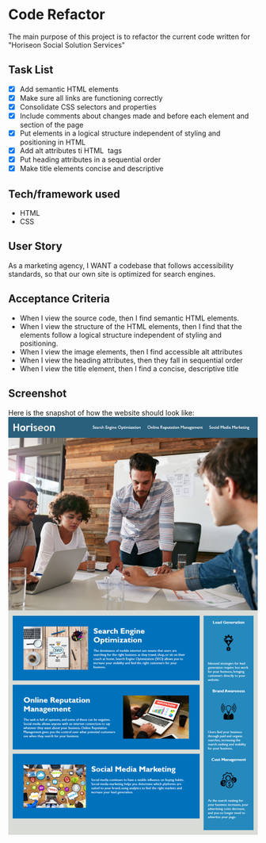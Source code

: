 # Code Refactor

The main purpose of this project is to refactor the current code written for "Horiseon Social Solution Services"

## Task List

- [x] Add semantic HTML elements
- [x] Make sure all links are functioning correctly
- [x] Consolidate CSS selectors and properties
- [x] Include comments about changes made and before each element and section of the page
- [x] Put elements in a logical structure  independent of styling and positioning in HTML
- [x] Add alt attributes ti HTML <img> tags
- [x] Put heading attributes in a sequential order
- [x] Make title elements concise and descriptive

## Tech/framework used

* HTML
* CSS

## User Story

As a marketing agency, I WANT a codebase that follows accessibility standards, so that our own site is optimized for search engines.

## Acceptance Criteria

* When I view the source code, then I find semantic HTML elements.
* When I view the structure of the HTML elements, then I find that the elements follow a logical structure independent of styling and   positioning.
* When I view the image elements, then I find accessible alt attributes
* When I view the heading attributes, then they fall in sequential order
* When I view the title element, then I find a concise, descriptive title

## Screenshot
Here is the snapshot of how the website should look like:
![alt="Horiseon Mock-up"](./assets/images/01-html-css-git-homework-demo-1.png)



